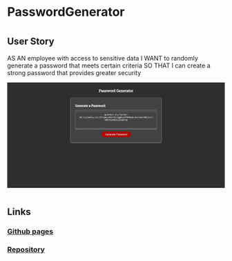 # PasswordGenerator
#

## User Story

AS AN employee with access to sensitive data
I WANT to randomly generate a password that meets certain criteria
SO THAT I can create a strong password that provides greater security


![Screenshot](https://raw.githubusercontent.com/sudo-apt-install/PasswordGenerator/main/assets/100%20Character%20password.png)

#

## Links

### [Github pages](https://sudo-apt-install.github.io/PasswordGenerator/)

### [Repository](https://github.com/sudo-apt-install/PasswordGenerator)
